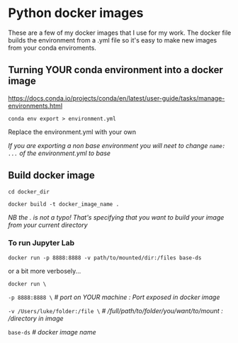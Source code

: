 # Python docker images

These are a few of my docker images that I use for my work. The docker file builds the environment from a .yml file so it's easy to make new images from your conda enviroments.

## Turning YOUR conda environment into a docker image

https://docs.conda.io/projects/conda/en/latest/user-guide/tasks/manage-environments.html

`conda env export > environment.yml`

Replace the environment.yml with your own

*If you are exporting a non base environment you will neet to change `name: ...` of the environment.yml to base*

## Build docker image
`cd docker_dir`

`docker build -t docker_image_name .`

*NB the . is not a typo! That's specifying that you want to build your image from your current directory* 

### To run Jupyter Lab

`docker run -p 8888:8888 -v path/to/mounted/dir:/files base-ds`

or a bit more verbosely...

`docker run \`

`-p 8888:8888 \` *# port on YOUR machine : Port exposed in docker image*
     
`-v /Users/luke/folder:/file \` *# /full/path/to/folder/you/want/to/mount : /directory in image*
      
`base-ds` *# docker image name*
